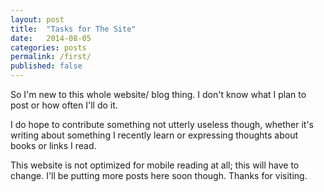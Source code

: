 ```yaml
---
layout: post
title:  "Tasks for The Site"
date:   2014-08-05 
categories: posts 
permalink: /first/
published: false
---
```



So I'm new to this whole website/ blog thing. I don't know what I plan to post or how often I'll do it. 

I do hope to contribute something not utterly useless though, whether it's writing about something I recently learn or expressing thoughts about books or links I read. 

This website is not optimized for mobile reading at all; this will have to change. 
I'll be putting more posts here soon though. 
Thanks for visiting.